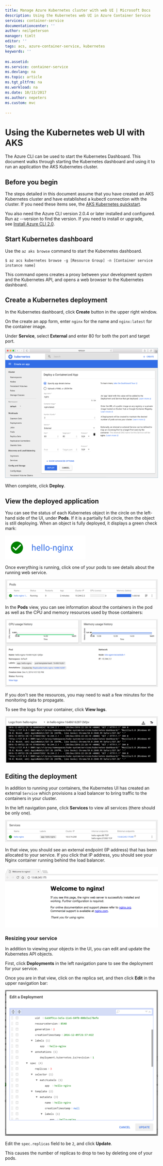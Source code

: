 ```yaml
---
title: Manage Azure Kubernetes cluster with web UI | Microsoft Docs
description: Using the Kubernetes web UI in Azure Container Service
services: container-service
documentationcenter: ''
author: neilpeterson
manager: timlt
editor: ''
tags: acs, azure-container-service, kubernetes
keywords: ''

ms.assetid: 
ms.service: container-service
ms.devlang: na
ms.topic: article
ms.tgt_pltfrm: na
ms.workload: na
ms.date: 10/13/2017
ms.author: nepeters
ms.custom: mvc

---
```


# Using the Kubernetes web UI with AKS

The Azure CLI can be used to start the Kubernetes Dashboard. This document walks through starting the Kubernetes dashboard and using it to run an application the AKS Kubernetes cluster. 

## Before you begin

The steps detailed in this document assume that you have created an AKS Kubernetes cluster and have established a kubectl connection with the cluster. If you need these items see, the [AKS Kubernetes quickstart](./kubernetes-walkthrough.md).

You also need the Azure CLI version 2.0.4 or later installed and configured. Run az --version to find the version. If you need to install or upgrade, see [Install Azure CLI 2.0](/cli/azure/install-azure-cli).

## Start Kubernetes dashboard

Use the `az aks browse` command to start the Kubernetes dashboard.

```console
$ az acs kubernetes browse -g [Resource Group] -n [Container service instance name]
```

This command opens creates a proxy between your development system and the Kubernetes API, and opens a web browser to the Kubernetes dashboard.

## Create a Kubernetes deployment

In the Kubernetes dashboard, click **Create** button in the upper right window.

On the create an app form, enter `nginx` for the name and `nginx:latest` for the container image.

Under **Service**, select **External** and enter 80 for both the port and target port.

![Kubernetes Pod Create Dialog](./media/container-service-kubernetes-ui/create-deployment.png)

When complete, click **Deploy**.

## View the deployed application

You can see the status of each Kubernetes object in the circle on the left-hand side of the UI, under **Pods**. If it is a partially full circle, then the object is still deploying. When an object is fully deployed, it displays a green check mark:

![Kubernetes Deployed](./media/container-service-kubernetes-ui/deployed.png)

Once everything is running, click one of your pods to see details about the running web service.

![Kubernetes Pods](./media/container-service-kubernetes-ui/pods.png)

In the **Pods** view, you can see information about the containers in the pod as well as the CPU and memory resources used by those containers:

![Kubernetes Resources](./media/container-service-kubernetes-ui/resources.png)

If you don't see the resources, you may need to wait a few minutes for the monitoring data to propagate.

To see the logs for your container, click **View logs**.

![Kubernetes Logs](./media/container-service-kubernetes-ui/logs.png)

## Editing the deployment

In addition to running your containers, the Kubernetes UI has created an external `Service` which provisions a load balancer to bring traffic to the containers in your cluster.

In the left navigation pane, click **Services** to view all services (there should be only one).

![Kubernetes Services](./media/container-service-kubernetes-ui/service-deployed.png)

In that view, you should see an external endpoint (IP address) that has been allocated to your service. If you click that IP address, you should see your Nginx container running behind the load balancer.

![nginx view](./media/container-service-kubernetes-ui/nginx-page.png)

### Resizing your service
In addition to viewing your objects in the UI, you can edit and update the Kubernetes API objects.

First, click **Deployments** in the left navigation pane to see the deployment for your service.

Once you are in that view, click on the replica set, and then click **Edit** in the upper navigation bar:

![Kubernetes Edit](./media/container-service-kubernetes-ui/edit.png)

Edit the `spec.replicas` field to be `2`, and click **Update**.

This causes the number of replicas to drop to two by deleting one of your pods.